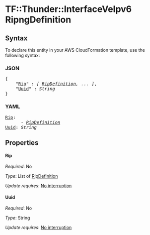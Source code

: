 # TF::Thunder::InterfaceVeIpv6 RipngDefinition

## Syntax

To declare this entity in your AWS CloudFormation template, use the following syntax:

### JSON

<pre>
{
    "<a href="#rip" title="Rip">Rip</a>" : <i>[ <a href="ripdefinition.md">RipDefinition</a>, ... ]</i>,
    "<a href="#uuid" title="Uuid">Uuid</a>" : <i>String</i>
}
</pre>

### YAML

<pre>
<a href="#rip" title="Rip">Rip</a>: <i>
      - <a href="ripdefinition.md">RipDefinition</a></i>
<a href="#uuid" title="Uuid">Uuid</a>: <i>String</i>
</pre>

## Properties

#### Rip

_Required_: No

_Type_: List of <a href="ripdefinition.md">RipDefinition</a>

_Update requires_: [No interruption](https://docs.aws.amazon.com/AWSCloudFormation/latest/UserGuide/using-cfn-updating-stacks-update-behaviors.html#update-no-interrupt)

#### Uuid

_Required_: No

_Type_: String

_Update requires_: [No interruption](https://docs.aws.amazon.com/AWSCloudFormation/latest/UserGuide/using-cfn-updating-stacks-update-behaviors.html#update-no-interrupt)

